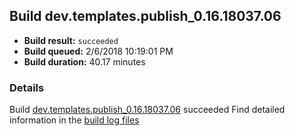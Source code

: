## Build dev.templates.publish_0.16.18037.06
- **Build result:** `succeeded`
- **Build queued:** 2/6/2018 10:19:01 PM
- **Build duration:** 40.17 minutes
### Details
Build [dev.templates.publish_0.16.18037.06](https://winappstudio.visualstudio.com/web/build.aspx?pcguid=a4ef43be-68ce-4195-a619-079b4d9834c2&builduri=vstfs%3a%2f%2f%2fBuild%2fBuild%2f24898) succeeded
Find detailed information in the [build log files](https://uwpctdiags.blob.core.windows.net/buildlogs/dev.templates.publish_0.16.18037.06_logs.zip)
